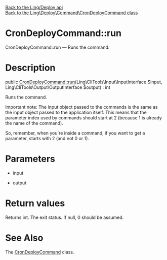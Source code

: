 [Back to the Ling/Deploy api](https://github.com/lingtalfi/Deploy/blob/master/doc/api/Ling/Deploy.md)<br>
[Back to the Ling\Deploy\Command\CronDeployCommand class](https://github.com/lingtalfi/Deploy/blob/master/doc/api/Ling/Deploy/Command/CronDeployCommand.md)


CronDeployCommand::run
================



CronDeployCommand::run — Runs the command.




Description
================


public [CronDeployCommand::run](https://github.com/lingtalfi/Deploy/blob/master/doc/api/Ling/Deploy/Command/CronDeployCommand/run.md)(Ling\CliTools\Input\InputInterface $input, Ling\CliTools\Output\OutputInterface $output) : int




Runs the command.

Important note:
The input object passed to the commands is the same as the input object passed to the application itself.
This means that the parameter index used by commands should start at 2 (because 1 is already the name of the command).

So, remember, when you're inside a command, if you want to get a parameter, starts with 2 (and not 0 or 1).




Parameters
================


- input

    

- output

    


Return values
================

Returns int.
The exit status.
If null, 0 should be assumed.







See Also
================

The [CronDeployCommand](https://github.com/lingtalfi/Deploy/blob/master/doc/api/Ling/Deploy/Command/CronDeployCommand.md) class.



